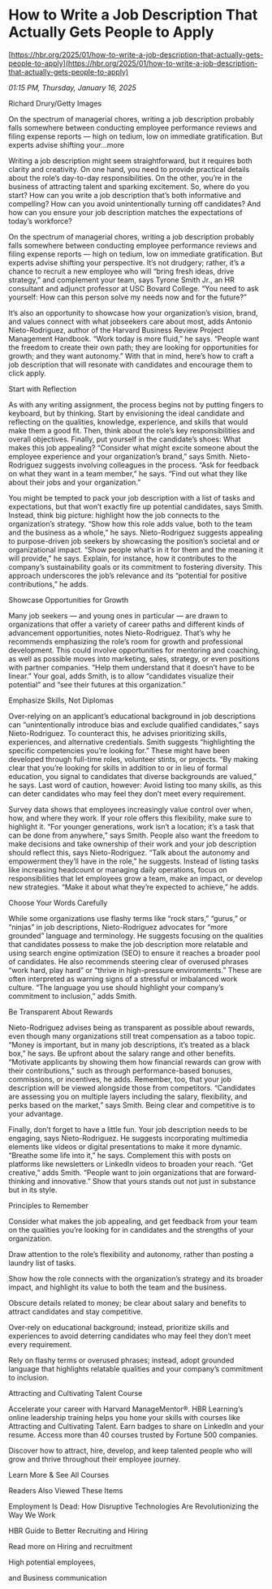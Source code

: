 # How to Write a Job Description That Actually Gets People to Apply

[https://hbr.org/2025/01/how-to-write-a-job-description-that-actually-gets-people-to-apply](https://hbr.org/2025/01/how-to-write-a-job-description-that-actually-gets-people-to-apply)

*01:15 PM, Thursday, January 16, 2025*

Richard Drury/Getty Images

On the spectrum of managerial chores, writing a job description probably falls somewhere between conducting employee performance reviews and filing expense reports — high on tedium, low on immediate gratification. But experts advise shifting your...more

Writing a job description might seem straightforward, but it requires both clarity and creativity. On one hand, you need to provide practical details about the role’s day-to-day responsibilities. On the other, you’re in the business of attracting talent and sparking excitement. So, where do you start? How can you write a job description that’s both informative and compelling? How can you avoid unintentionally turning off candidates? And how can you ensure your job description matches the expectations of today’s workforce?

On the spectrum of managerial chores, writing a job description probably falls somewhere between conducting employee performance reviews and filing expense reports — high on tedium, low on immediate gratification. But experts advise shifting your perspective. It’s not drudgery; rather, it’s a chance to recruit a new employee who will “bring fresh ideas, drive strategy,” and complement your team, says Tyrone Smith Jr., an HR consultant and adjunct professor at USC Bovard College. “You need to ask yourself: How can this person solve my needs now and for the future?”

It’s also an opportunity to showcase how your organization’s vision, brand, and values connect with what jobseekers care about most, adds Antonio Nieto-Rodriguez, author of the Harvard Business Review Project Management Handbook. “Work today is more fluid,” he says. “People want the freedom to create their own path; they are looking for opportunities for growth; and they want autonomy.” With that in mind, here’s how to craft a job description that will resonate with candidates and encourage them to click apply.

Start with Reflection

As with any writing assignment, the process begins not by putting fingers to keyboard, but by thinking. Start by envisioning the ideal candidate and reflecting on the qualities, knowledge, experience, and skills that would make them a good fit. Then, think about the role’s key responsibilities and overall objectives. Finally, put yourself in the candidate’s shoes: What makes this job appealing? “Consider what might excite someone about the employee experience and your organization’s brand,” says Smith. Nieto-Rodriguez suggests involving colleagues in the process. “Ask for feedback on what they want in a team member,” he says. “Find out what they like about their jobs and your organization.”

You might be tempted to pack your job description with a list of tasks and expectations, but that won’t exactly fire up potential candidates, says Smith. Instead, think big picture: highlight how the job connects to the organization’s strategy. “Show how this role adds value, both to the team and the business as a whole,” he says. Nieto-Rodriguez suggests appealing to purpose-driven job seekers by showcasing the position’s societal and or organizational impact. “Show people what’s in it for them and the meaning it will provide,” he says. Explain, for instance, how it contributes to the company’s sustainability goals or its commitment to fostering diversity. This approach underscores the job’s relevance and its “potential for positive contributions,” he adds.

Showcase Opportunities for Growth

Many job seekers — and young ones in particular — are drawn to organizations that offer a variety of career paths and different kinds of advancement opportunities, notes Nieto-Rodriguez. That’s why he recommends emphasizing the role’s room for growth and professional development. This could involve opportunities for mentoring and coaching, as well as possible moves into marketing, sales, strategy, or even positions with partner companies. “Help them understand that it doesn’t have to be linear.” Your goal, adds Smith, is to allow “candidates visualize their potential” and “see their futures at this organization.”

Emphasize Skills, Not Diplomas

Over-relying on an applicant’s educational background in job descriptions can “unintentionally introduce bias and exclude qualified candidates,” says Nieto-Rodriguez. To counteract this, he advises prioritizing skills, experiences, and alternative credentials. Smith suggests “highlighting the specific competencies you’re looking for.” These might have been developed through full-time roles, volunteer stints, or projects. “By making clear that you’re looking for skills in addition to or in lieu of formal education, you signal to candidates that diverse backgrounds are valued,” he says. Last word of caution, however: Avoid listing too many skills, as this can deter candidates who may feel they don’t meet every requirement.

Survey data shows that employees increasingly value control over when, how, and where they work. If your role offers this flexibility, make sure to highlight it. “For younger generations, work isn’t a location; it’s a task that can be done from anywhere,” says Smith. People also want the freedom to make decisions and take ownership of their work and your job description should reflect this, says Nieto-Rodriguez. “Talk about the autonomy and empowerment they’ll have in the role,” he suggests. Instead of listing tasks like increasing headcount or managing daily operations, focus on responsibilities that let employees grow a team, make an impact, or develop new strategies. “Make it about what they’re expected to achieve,” he adds.

Choose Your Words Carefully

While some organizations use flashy terms like “rock stars,” “gurus,” or “ninjas” in job descriptions, Nieto-Rodriguez advocates for “more grounded” language and terminology. He suggests focusing on the qualities that candidates possess to make the job description more relatable and using search engine optimization (SEO) to ensure it reaches a broader pool of candidates. He also recommends steering clear of overused phrases “work hard, play hard” or “thrive in high-pressure environments.” These are often interpreted as warning signs of a stressful or imbalanced work culture. “The language you use should highlight your company’s commitment to inclusion,” adds Smith.

Be Transparent About Rewards

Nieto-Rodriguez advises being as transparent as possible about rewards, even though many organizations still treat compensation as a taboo topic. “Money is important, but in many job descriptions, it’s treated as a black box,” he says. Be upfront about the salary range and other benefits. “Motivate applicants by showing them how financial rewards can grow with their contributions,” such as through performance-based bonuses, commissions, or incentives, he adds. Remember, too, that your job description will be viewed alongside those from competitors. “Candidates are assessing you on multiple layers including the salary, flexibility, and perks based on the market,” says Smith. Being clear and competitive is to your advantage.

Finally, don’t forget to have a little fun. Your job description needs to be engaging, says Nieto-Rodriguez. He suggests incorporating multimedia elements like videos or digital presentations to make it more dynamic. “Breathe some life into it,” he says. Complement this with posts on platforms like newsletters or LinkedIn videos to broaden your reach. “Get creative,” adds Smith. “People want to join organizations that are forward-thinking and innovative.” Show that yours stands out not just in substance but in its style.

Principles to Remember

Consider what makes the job appealing, and get feedback from your team on the qualities you’re looking for in candidates and the strengths of your organization.

Draw attention to the role’s flexibility and autonomy, rather than posting a laundry list of tasks.

Show how the role connects with the organization’s strategy and its broader impact, and highlight its value to both the team and the business.

Obscure details related to money; be clear about salary and benefits to attract candidates and stay competitive.

Over-rely on educational background; instead, prioritize skills and experiences to avoid deterring candidates who may feel they don’t meet every requirement.

Rely on flashy terms or overused phrases; instead, adopt grounded language that highlights relatable qualities and your company’s commitment to inclusion.

Attracting and Cultivating Talent Course

Accelerate your career with Harvard ManageMentor®. HBR Learning’s online leadership training helps you hone your skills with courses like Attracting and Cultivating Talent. Earn badges to share on LinkedIn and your resume. Access more than 40 courses trusted by Fortune 500 companies.

Discover how to attract, hire, develop, and keep talented people who will grow and thrive throughout their employee journey.

Learn More & See All Courses

Readers Also Viewed These Items

Employment Is Dead: How Disruptive Technologies Are Revolutionizing the Way We Work

HBR Guide to Better Recruiting and Hiring

Read more on Hiring and recruitment

High potential employees,

and Business communication

